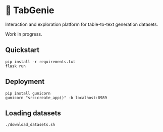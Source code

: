 # 🧞 TabGenie

Interaction and exploration platform for table-to-text generation datasets.

Work in progress.

## Quickstart
```
pip install -r requirements.txt
flask run
```

## Deployment
```
pip install gunicorn
gunicorn "src:create_app()" -b localhost:8989
```

## Loading datasets
```
./download_datasets.sh
``` 